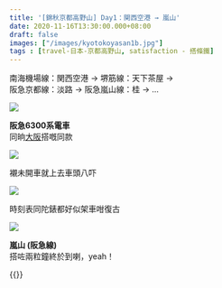 ```yaml
---
title: '[錦秋京都高野山] Day1：関西空港 → 嵐山'
date: 2020-11-16T13:30:00.000+08:00
draft: false
images: ["/images/kyotokoyasan1b.jpg"]
tags : [travel-日本-京都高野山, satisfaction - 搭條鐵]
---
```


南海機場線：関西空港 → 堺筋線：天下茶屋 →   
阪急京都線：淡路 → 阪急嵐山線：桂 → ... 

![](/images/kyotokoyasan1b.jpg)

**阪急6300系電車**  
同晌[大阪](https://hidie.net/osaka3a/)搭嘅同款

![](/images/kyotokoyasan1b1.jpg)

襯未開車就上去車頭八吓  

![](/images/kyotokoyasan1b2.jpg)

時刻表同陀錶都好似架車咁復古  

![](/images/kyotokoyasan1a3.jpg)

**嵐山 (阪急線)**  
搭咗兩粒鐘終於到喇，yeah！  

  
{{<kyotokoyasan>}}  

